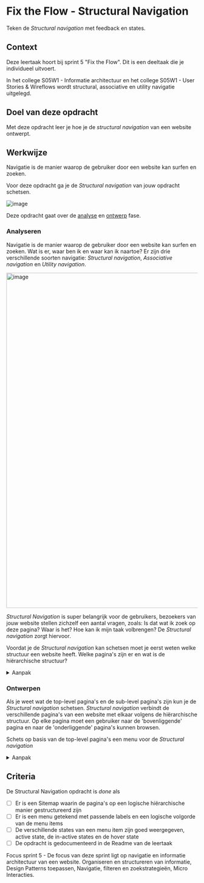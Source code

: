 # Fix the Flow - Structural Navigation

Teken de _Structural navigation_ met feedback en states.

## Context

Deze leertaak hoort bij sprint 5 "Fix the Flow". Dit is een deeltaak die je individueel uitvoert.

In het college S05W1 - Informatie architectuur en het college S05W1 - User Stories & Wireflows wordt structural, associative en utility navigatie uitgelegd.


## Doel van deze opdracht

Met deze opdracht leer je hoe je de _structural navigation_ van een website ontwerpt.


## Werkwijze

Navigatie is de manier waarop de gebruiker door een website kan surfen en zoeken.

Voor deze opdracht ga je de _Structural navigation_ van jouw opdracht schetsen.

![image](https://user-images.githubusercontent.com/1391509/146007356-368b1f1c-8ebf-466d-9438-2da42bd87679.png)


Deze opdracht gaat over de [analyse](#analyseren) en [ontwerp](#ontwerpen) fase.

### Analyseren

Navigatie is de manier waarop de gebruiker door een website kan surfen en zoeken. Wat is er, waar ben ik en waar kan ik naartoe?
Er zijn drie verschillende soorten navigatie: _Structural navigation_, _Associative navigation_ en _Utility navigation_.

<img width="880" alt="image" src="https://user-images.githubusercontent.com/1391509/146066136-afca4b34-85bd-46cf-afa0-82a5a5b1ca36.png">

_Structural Navigation_ is super belangrijk voor de gebruikers, bezoekers van jouw website stellen zichzelf een aantal vragen, zoals: Is dat wat ik zoek op deze pagina? Waar is het? Hoe kan ik mijn taak volbrengen? De _Structural navigation_ zorgt hiervoor. 

Voordat je de _Structural navigation_ kan schetsen moet je eerst weten welke structuur een website heeft. Welke pagina's zijn er en wat is de hiërarchische structuur?

<details>
<summary>Aanpak</summary>

1. Teken alle pagina's van jouw opdracht op post-its
2. Structureer alle pagina's op een logische hiërarchische manier met een sitemap. 
3. Bepaal de top-level pagina's en sub-level pagina's. Misschien heeft jouw site ook sub-sub-level, geef dat ook aan.

#### Materiaal analysefase

- [Designing Web navigation - Chapter 4. Types of Navigation](https://www.oreilly.com/library/view/designing-web-navigation/9780596528102/ch04.html)
- [Presenting Information Architecture - Site diagrams](https://www.webstyleguide.com/wsg3/3-information-architecture/4-presenting-information.html)

</details>

### Ontwerpen

Als je weet wat de top-level pagina's en de sub-level pagina's zijn kun je de _Structural navigation_ schetsen. 
_Structural navigation_ verbindt de verschillende pagina's van een website met elkaar volgens de hiërarchische structuur. Op elke pagina moet een gebruiker naar de 'bovenliggende' pagina en naar de 'onderliggende' pagina's kunnen browsen.

Schets op basis van de top-level pagina's een menu voor de _Structural navigation_ 

<details>
<summary>Aanpak</summary>

1. Schrijf voor elke top-level pagina een passend label om te gebruiken in het menu
2. Bepaal een logische volgorde van de menu items 
3. Schets het menu voor de _Structural navigation_
4. Bepaal de active state, de in-active states en de hover state van de menu elementen zodat de gebruiker weet waar die is en waar die heen kan 

</details>



## Criteria

De Structural Navigation opdracht is *done* als

- [ ] Er is een Sitemap waarin de pagina's op een logische hiërarchische manier gestructureerd zijn
- [ ] Er is een menu getekend met passende labels en een logische volgorde van de menu items
- [ ] De verschillende states van een menu item zijn goed weergegeven, active state, de in-active states en de hover state
- [ ] De opdracht is gedocumenteerd in de Readme van de leertaak

Focus sprint 5 - De focus van deze sprint ligt op navigatie en informatie architectuur van een website. Organiseren en structureren van informatie, Design Patterns toepassen, Navigatie, filteren en zoekstrategieën, Micro Interacties.

